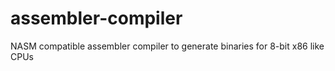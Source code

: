 # assembler-compiler
 NASM compatible assembler compiler to generate binaries for 8-bit x86 like CPUs
